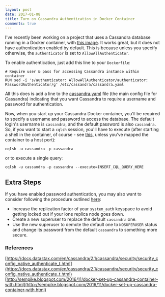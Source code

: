 ```yaml
---
layout: post
date: 2017-01-08
title: Turn on Cassandra Authentication in Docker Container
comments: true
---
```

I've recently been working on a project that uses a Cassandra database
running in a Docker container, with [this image](https://hub.docker.com/_/cassandra/).
It works great, but it does not have authentication enabled by default. This is
because unless you specify otherwise, the `authenticator` is set to 
`AllowAllAuthenticator`.

To enable authentication, just add this line to your `Dockerfile`:

~~~
# Require user & pass for accessing Cassandra instance within container
RUN sed -i 's/authenticator: AllowAllAuthenticator/authenticator: PasswordAuthenticator/g' /etc/cassandra/cassandra.yaml
~~~

All this does is add a line to the [cassandra.yaml](https://docs.datastax.com/en/cassandra/2.1/cassandra/configuration/configCassandra_yaml_r.html)
file (the main config file for Cassandra) indicating that you want Cassandra to
require a username and password for authentication.

Now, when you start up your Cassandra Docker container, you'll be required to
specify a username and password to access the database. The default login's
username is `cassandra`, and the default password is also `cassandra`. So, if
you want to start a `cqlsh` session, you'll have to execute (after starting a 
shell in the container, of course - see 
[this](http://dev-smart.com/docker-cheetsheet/), unless you've mapped the
container to a host port):

~~~
cqlsh -u cassandra -p cassandra
~~~

or to execute a single query:

~~~
cqlsh -u cassandra -p cassandra --execute=INSERT_CQL_QUERY_HERE
~~~

## Extra Steps 
If you have enabled password authentication, you may also want to consider 
following the procedure outlined [here](https://docs.datastax.com/en/cassandra/2.1/cassandra/security/security_config_native_authenticate_t.html):

* Increase the replication factor of your `system_auth` keyspace to avoid getting
locked out if your lone replica node goes down.
* Create a new superuser to replace the default `cassandra` one.
* Use the new superuser to demote the default one to `NOSUPERUSER` status and
change its password from the default `cassandra` to something more secure.

### References
[https://docs.datastax.com/en/cassandra/2.1/cassandra/security/security_config_native_authenticate_t.html](https://docs.datastax.com/en/cassandra/2.1/cassandra/security/security_config_native_authenticate_t.html)          
[http://sempike.blogspot.com/2016/11/docker-set-up-cassandra-container-with.html](http://sempike.blogspot.com/2016/11/docker-set-up-cassandra-container-with.html)
